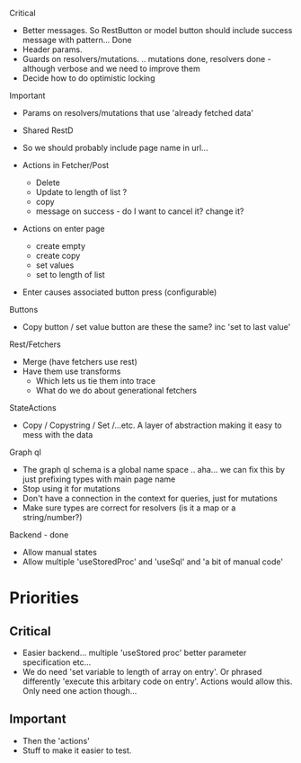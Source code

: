 Critical

* Better messages. So RestButton or model button should include success message with pattern... Done
* Header params.
* Guards on resolvers/mutations. .. mutations done, resolvers done - although verbose and we need to improve them
* Decide how to do optimistic locking

Important

* Params on resolvers/mutations that use 'already fetched data'


* Shared RestD
* So we should probably include page name in url...
* Actions in Fetcher/Post
    * Delete
    * Update to length of list ?
    * copy
    * message on success - do I want to cancel it? change it?
* Actions on enter page
    * create empty
    * create copy
    * set values
    * set to length of list
* Enter causes associated button press (configurable)

Buttons

* Copy button / set value button are these the same? inc 'set to last value'

Rest/Fetchers

* Merge (have fetchers use rest)
* Have them use transforms
    * Which lets us tie them into trace
    * What do we do about generational fetchers

StateActions

* Copy / Copystring / Set /...etc. A layer of abstraction making it easy to mess with the data

Graph ql

* The graph ql schema is a global name space .. aha... we can fix this by just prefixing types with main page name
* Stop using it for mutations
* Don't have a connection in the context for queries, just for mutations
* Make sure types are correct for resolvers (is it a map or a string/number?)

Backend - done

* Allow manual states
* Allow multiple 'useStoredProc' and 'useSql' and 'a bit of manual code'

# Priorities

## Critical

* Easier backend... multiple 'useStored proc' better parameter specification etc...
* We do need 'set variable to length of array on entry'. Or phrased differently 'execute this arbitary code on entry'.
  Actions would allow this. Only need one action though...

## Important

* Then the 'actions'
* Stuff to make it easier to test.

